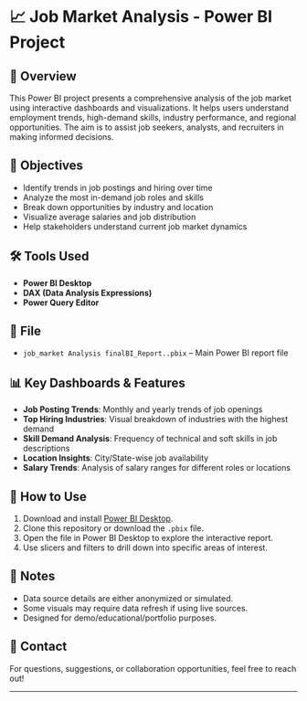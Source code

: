 # 📈 Job Market Analysis - Power BI Project

## 🧠 Overview

This Power BI project presents a comprehensive analysis of the job market using interactive dashboards and visualizations. It helps users understand employment trends, high-demand skills, industry performance, and regional opportunities. The aim is to assist job seekers, analysts, and recruiters in making informed decisions.

## 🎯 Objectives

- Identify trends in job postings and hiring over time
- Analyze the most in-demand job roles and skills
- Break down opportunities by industry and location
- Visualize average salaries and job distribution
- Help stakeholders understand current job market dynamics

## 🛠 Tools Used

- **Power BI Desktop**
- **DAX (Data Analysis Expressions)**
- **Power Query Editor**

## 📁 File

- `job_market Analysis finalBI_Report..pbix` – Main Power BI report file

## 📊 Key Dashboards & Features

- **Job Posting Trends**: Monthly and yearly trends of job openings
- **Top Hiring Industries**: Visual breakdown of industries with the highest demand
- **Skill Demand Analysis**: Frequency of technical and soft skills in job descriptions
- **Location Insights**: City/State-wise job availability
- **Salary Trends**: Analysis of salary ranges for different roles or locations

## 🚀 How to Use

1. Download and install [Power BI Desktop](https://powerbi.microsoft.com/desktop/).
2. Clone this repository or download the `.pbix` file.
3. Open the file in Power BI Desktop to explore the interactive report.
4. Use slicers and filters to drill down into specific areas of interest.

## 📌 Notes

- Data source details are either anonymized or simulated.
- Some visuals may require data refresh if using live sources.
- Designed for demo/educational/portfolio purposes.

## 🤝 Contact

For questions, suggestions, or collaboration opportunities, feel free to reach out!

---


